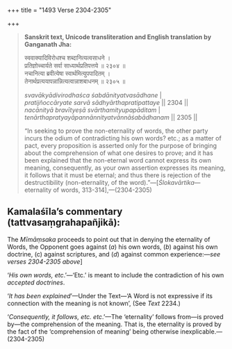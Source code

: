 +++
title = "1493 Verse 2304-2305"

+++
> **Sanskrit text, Unicode transliteration and English translation by Ganganath Jha:** 
>
> स्ववाक्यादिविरोधश्च शब्दानित्यत्वसाधने ।  
> प्रतिज्ञोच्चार्यते सर्वा साध्यार्थप्रतिपत्तये ॥ २३०४ ॥  
> नचानित्या ब्रवीत्येषा स्वार्थमित्युपपादितम् ।  
> तेनार्थप्रत्ययापन्नान्नित्यत्वान्नाशबाधनम् ॥ २३०५ ॥ 
>
> *svavākyādivirodhaśca śabdānityatvasādhane* \|  
> *pratijñoccāryate sarvā sādhyārthapratipattaye* \|\| 2304 \|\|  
> *nacānityā bravītyeṣā svārthamityupapāditam* \|  
> *tenārthapratyayāpannānnityatvānnāśabādhanam* \|\| 2305 \|\| 
>
> “In seeking to prove the non-eternality of words, the other party incurs the odium of contradicting his own words? etc.; as a matter of pact, every proposition is asserted only for the purpose of bringing about the comprehension of what one desires to prove; and it has been explained that the non-eternal word cannot express its own meaning, consequently, as your own assertion expresses its meaning, it follows that it must be eternal; and thus there is rejection of the destructibility (non-eternality, of the word).”—[*Ślokavārtika*—eternality of words, 313-314],—(2304-2305)



## Kamalaśīla’s commentary (tattvasaṃgrahapañjikā):

The *Mīmāṃsaka* proceeds to point out that in denying the eternality of Words, the Opponent goes against (*a*) his own words, (*b*) against his own doctrine, (c) against scriptures, and (*d*) against common experience:—*see verses 2304-2305 above*]

‘*His own words, etc*.’—‘Etc.’ is meant to include the contradiction of his own *accepted doctrines*.

‘*It has been explained*’—Under the Text—‘A Word is not expressive if its connection with the meaning is not known’, (See *Text* 2234.)

‘*Consequently, it follows, etc. etc*.’—The ‘eternality’ follows from—is proved by—the comprehension of the meaning. That is, the eternality is proved by the fact of the ‘comprehension of meaning’ being otherwise inexplicable.—(2304-2305)


